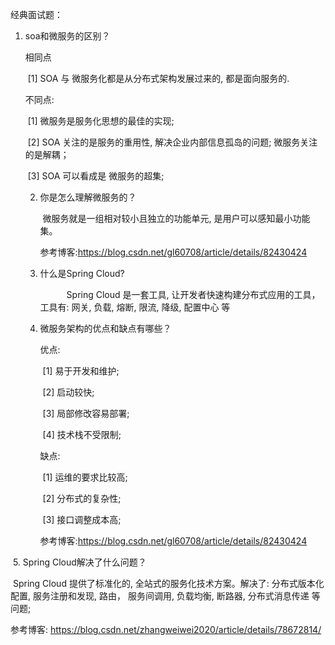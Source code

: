 经典面试题：

1. soa和微服务的区别？

   相同点

   ​    [1] SOA 与 微服务化都是从分布式架构发展过来的, 都是面向服务的.

   不同点:

   ​    [1] 微服务是服务化思想的最佳的实现;

   ​    [2] SOA  关注的是服务的重用性, 解决企业内部信息孤岛的问题; 微服务关注的是解耦；

   ​    [3] SOA 可以看成是 微服务的超集;

   2. 你是怎么理解微服务的？

      ​    微服务就是一组相对较小且独立的功能单元, 是用户可以感知最小功能集。

      参考博客:https://blog.csdn.net/gl60708/article/details/82430424

   3. 什么是Spring Cloud?

      　　　Spring Cloud 是一套工具, 让开发者快速构建分布式应用的工具，工具有: 网关, 负载, 熔断, 限流, 降级, 配置中心 等

   4. 微服务架构的优点和缺点有哪些？

      优点:

      ​    [1] 易于开发和维护;

      ​    [2] 启动较快;

      ​    [3] 局部修改容易部署;

      ​    [4] 技术栈不受限制;

      缺点: 

      ​    [1] 运维的要求比较高;

      ​    [2] 分布式的复杂性;

      ​    [3] 接口调整成本高;

      参考博客:https://blog.csdn.net/gl60708/article/details/82430424

​    5. Spring Cloud解决了什么问题？

​         Spring Cloud 提供了标准化的, 全站式的服务化技术方案。解决了: 分布式版本化配置, 服务注册和发现, 路由， 服务间调用, 负载均衡, 断路器, 分布式消息传递 等问题;

参考博客: https://blog.csdn.net/zhangweiwei2020/article/details/78672814/